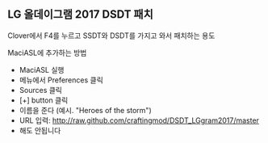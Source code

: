 ## LG 올데이그램 2017 DSDT 패치
Clover에서 F4를 누르고 SSDT와 DSDT를 가지고 와서 패치하는 용도

MaciASL에 추가하는 방법
- MaciASL 실행
- 메뉴에서 Preferences 클릭
- Sources 클릭
- [+] button 클릭
- 이름을 준다 (예시. "Heroes of the storm")
- URL 입력: http://raw.github.com/craftingmod/DSDT_LGgram2017/master
- 해도 안됩니다